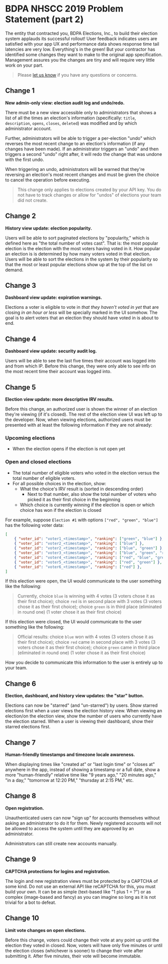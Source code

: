 # BDPA NHSCC 2019 Problem Statement (part 2)

The entity that contracted you, BDPA Elections, Inc., to build their election
system applauds its successful rollout! User feedback indicates users are
satisfied with your app UX and performance data shows response time tail
latencies are very low. Everything's in the green! But your contractor has
identified some changes they want to make to the original app specification.
Management assures you the changes are tiny and will require very little work on
your part.

> Please [let us know](https://github.com/nhscc/problem-statements/issues) if
> you have any questions or concerns.

## Change 1

**New admin-only view: election audit log and undo/redo.**

There must be a new view accessible only to administrators that shows a list of
all the times an election's information (specifically: `title`, `description`,
`opens`, `closes`, `deleted`) was modified and by which administrator account.

Further, administrators will be able to trigger a per-election "undo" which
reverses the most recent change to an election's information (if any changes
have been made). If an administrator triggers an "undo" and then triggers a
second "undo" right after,
it will redo the change that was undone with the first undo.

When triggering an undo, administrators will be warned that they're reversing an
election's most recent changes and must be given the choice to cancel the
operation before executing.

> This change only applies to elections created by your API key. You do not have
> to track changes or allow for "undos" of elections your team did not create.

## Change 2

**History view update: election popularity.**

Users will be able to sort paginated elections by "popularity," which is defined
here as "the total number of votes cast". That is: the most popular election is
the election with the most voters having voted in it. How popular an election is
is determined by how many voters voted in that election. Users will be able to
sort the elections in the system by their popularity so that the most or least
popular elections show up at the top of the list on demand.

## Change 3

**Dashboard view update: expiration warnings.**

Elections a voter is eligible to vote in *that they haven't voted in yet* that
are closing *in an hour or less* will be specially marked in the UI somehow. The
goal is to alert voters that an election they should have voted in is about to
end.

## Change 4

**Dashboard view update: security audit log.**

Users will be able to see the last five times their account was logged into and
from which IP. Before this change, they were only able to see info on the most
recent time their account was logged into.

## Change 5

**Election view update: more descriptive IRV results.**

Before this change, an authorized user is shown the winner of an election
they're viewing (if it's closed). The rest of the election view UI was left up
to the developer. Now, when viewing elections, authorized users must be
presented with at least the following information if they are not already:

### Upcoming elections
* When the election opens if the election is not open yet

### Open and closed elections
* The total number of eligible voters who voted in the election versus the total
  number of eligible voters.
* For all possible choices in the election, show:
  * What the choice's IRV result is (sorted in descending order)
    * Next to that number, also show the total number of voters who picked it as
      their first choice in the beginning
  * Which choice is currently winning if the election is open or which choice
    has won if the election is closed

For example, suppose `Election #1` with options `["red", "green", "blue"]` has
the following voter data:

```JSON
[
    { "voter_id": "voter1_<timestamp>", "ranking": ["green", "blue"] },
    { "voter_id": "voter2_<timestamp>", "ranking": ["blue"] },
    { "voter_id": "voter2_<timestamp>", "ranking": ["blue", "green"] },
    { "voter_id": "voter3_<timestamp>", "ranking": ["blue", "green", "red"] },
    { "voter_id": "voter4_<timestamp>", "ranking": ["red", "blue", "green"] },
    { "voter_id": "voter5_<timestamp>", "ranking": ["red", "green"] },
    { "voter_id": "voter6_<timestamp>", "ranking": ["red"] },
]
```

If this election were open, the UI would communicate to the user something like
the following:

> Currently, choice `blue` is winning with 4 votes (3 voters chose it as their
> first choice); choice `red` is in second place with 3 votes (3 voters chose it
> as their first choice); choice `green` is in third place (eliminated in round
> one) (1 voter chose it as their first choice)

If this election were closed, the UI would communicate to the user something
like the following:

> Official results: choice `blue` won with 4 votes (3 voters chose it as their
> first choice); choice `red` came in second place with 3 votes (3 voters chose
> it as their first choice); choice `green` came in third place (eliminated in
> round one) (1 voter chose it as their first choice)

How you decide to communicate this information to the user is entirely up to
your team.

## Change 6

**Election, dashboard, and history view updates: the "star" button.**

Elections can now be "starred" (and "un-starred") by users. Show starred
elections first when a user views the election history view. When viewing an
election/on the election view, show the number of users who currently have the
election starred. When a user is viewing their dashboard, show their starred
elections first.

## Change 7

**Human-friendly timestamps and timezone locale awareness.**

When displaying times like "created at" or "last login time" or "closes at"
anywhere in the app, instead of showing a timestamp or a full date, show a more
"human-friendly" relative time like "9 years ago," "20 minutes ago," "in a day,"
"tomorrow at 12:20 PM," "thursday at 2:15 PM," etc.

## Change 8

**Open registration.**

Unauthenticated users can now "sign up" for accounts themselves without asking
an administrator to do it for them. Newly registered accounts will not be
allowed to access the system until they are approved by an administrator.

Administrators can still create new accounts manually.

## Change 9

**CAPTCHA protections for logins and registration.**

The login and new registration views must be protected by a CAPTCHA of some
kind. Do not use an external API like reCAPTCHA for this, you must build your
own. It can be as simple (text-based like "1 plus 1 = ?") or as complex (image-based and fancy) as you can
imagine so long as it is not trivial for a bot to defeat.

## Change 10

**Limit vote changes on open elections.**

Before this change, voters could change their vote at any point up until the
election they voted in closed. Now, voters will have only five minutes or until
the election closes (whichever is sooner) to change their vote after submitting it. After five
minutes, their vote will become immutable.
